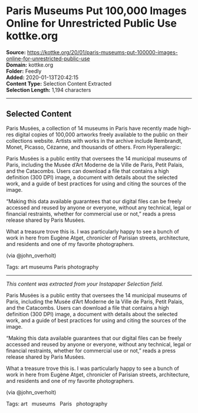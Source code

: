 # Paris Museums Put 100,000 Images Online for Unrestricted Public Use kottke.org

**Source:** https://kottke.org/20/01/paris-museums-put-100000-images-online-for-unrestricted-public-use  
**Domain:** kottke.org  
**Folder:** Feedly  
**Added:** 2020-01-13T20:42:15  
**Content Type:** Selection Content Extracted  
**Selection Length:** 1,194 characters  


---

## Selected Content

Paris Musées, a collection of 14 museums in Paris have recently made high-res digital copies of 100,000 artworks freely available to the public on their collections website. Artists with works in the archive include Rembrandt, Monet, Picasso, Cézanne, and thousands of others. From Hyperallergic:

Paris Musées is a public entity that oversees the 14 municipal museums of Paris, including the Musée d’Art Moderne de la Ville de Paris, Petit Palais, and the Catacombs. Users can download a file that contains a high definition (300 DPI) image, a document with details about the selected work, and a guide of best practices for using and citing the sources of the image.

“Making this data available guarantees that our digital files can be freely accessed and reused by anyone or everyone, without any technical, legal or financial restraints, whether for commercial use or not,” reads a press release shared by Paris Musées.

What a treasure trove this is. I was particularly happy to see a bunch of work in here from Eugène Atget, chronicler of Parisian streets, architecture, and residents and one of my favorite photographers.

(via @john_overholt)

Tags: art museums Paris photography

---

*This content was extracted from your Instapaper Selection field.*

Paris Musées is a public entity that oversees the 14 municipal museums of Paris, including the Musée d’Art Moderne de la Ville de Paris, Petit Palais, and the Catacombs. Users can download a file that contains a high definition (300 DPI) image, a document with details about the selected work, and a guide of best practices for using and citing the sources of the image.

“Making this data available guarantees that our digital files can be freely accessed and reused by anyone or everyone, without any technical, legal or financial restraints, whether for commercial use or not,” reads a press release shared by Paris Musées.

What a treasure trove this is. I was particularly happy to see a bunch of work in here from Eugène Atget, chronicler of Parisian streets, architecture, and residents and one of my favorite photographers.

(via @john_overholt)

Tags: art   museums   Paris   photography
